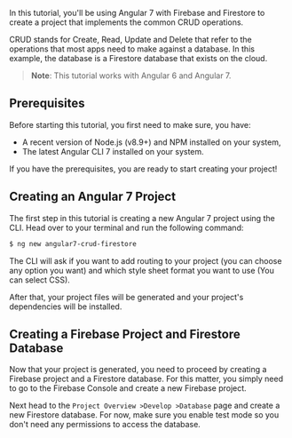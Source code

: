 In this tutorial, you'll be using Angular 7 with Firebase and Firestore to create a project that implements the common CRUD operations.

CRUD stands for Create, Read, Update and Delete that refer to the operations that most apps need to make against a database. In this example, the database is a Firestore database that exists on the cloud.

> **Note**: This tutorial works with Angular 6 and Angular 7.
 
## Prerequisites

Before starting this tutorial, you first need to make sure, you have:

- A recent version of Node.js (v8.9+) and NPM installed on your system,
- The latest Angular CLI 7 installed on your system.

If you have the prerequisites, you are ready to start creating your project!
  
## Creating an Angular 7 Project

The first step in this tutorial is creating a new Angular 7 project using the CLI. Head over to your terminal and run the following command:

```bash
$ ng new angular7-crud-firestore
```

The CLI will ask if you want to add routing to your project (you can choose any option you want) and which style sheet format you want to use (You can select CSS).

After that, your project files will be generated and your project's dependencies will be installed.
 
## Creating a Firebase Project and Firestore Database

Now that your project is generated, you need to proceed by creating a Firebase project and a Firestore database. For this matter, you simply need to go to the Firebase Console and create a new Firebase project. 

Next head to the `Project Overview >Develop >Database` page and create a new Firestore database. For now, make sure you enable test mode so you don't need any permissions to access the database.